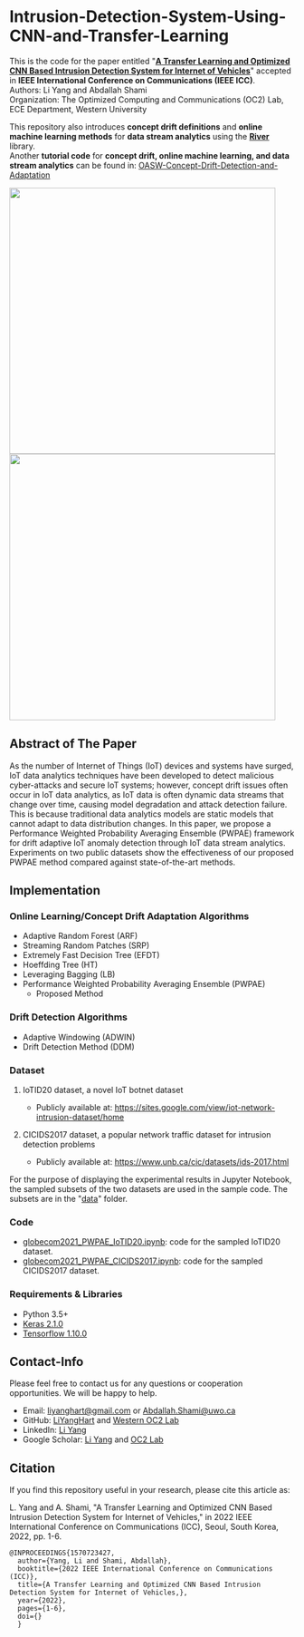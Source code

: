 # Intrusion-Detection-System-Using-CNN-and-Transfer-Learning

This is the code for the paper entitled "**[A Transfer Learning and Optimized CNN Based Intrusion Detection System for Internet of Vehicles](https://arxiv.org/pdf/2109.05013.pdf)**" accepted in **IEEE International Conference on Communications (IEEE ICC)**.  
Authors: Li Yang and Abdallah Shami  
Organization: The Optimized Computing and Communications (OC2) Lab, ECE Department, Western University

This repository also introduces **concept drift definitions** and **online machine learning methods** for **data stream analytics** using the **[River](https://riverml.xyz/dev/)** library.  
Another **tutorial code** for **concept drift, online machine learning, and data stream analytics** can be found in: [OASW-Concept-Drift-Detection-and-Adaptation](https://github.com/Western-OC2-Lab/OASW-Concept-Drift-Detection-and-Adaptation)

<p float="left">
  <img src="https://github.com/Western-OC2-Lab/PWPAE-Concept-Drift-Detection-and-Adaptation/blob/main/IoTID20.png" width="470" />
  <img src="https://github.com/Western-OC2-Lab/PWPAE-Concept-Drift-Detection-and-Adaptation/blob/main/CICIDS2017.png" width="470" /> 
</p>


## Abstract of The Paper
As the number of Internet of Things (IoT) devices and systems have surged, IoT data analytics techniques have been developed to detect malicious cyber-attacks and secure IoT systems; however, concept drift issues often occur in IoT data analytics, as IoT data is often dynamic data streams that change over time, causing model degradation and attack detection failure. This is because traditional data analytics models are static models that cannot adapt to data distribution changes. In this paper, we propose a Performance Weighted Probability Averaging Ensemble (PWPAE) framework for drift adaptive IoT anomaly detection through IoT data stream analytics. Experiments on two public datasets show the effectiveness of our proposed PWPAE method compared against state-of-the-art methods.

## Implementation 
### Online Learning/Concept Drift Adaptation Algorithms  
* Adaptive Random Forest (ARF)
* Streaming Random Patches (SRP)
* Extremely Fast Decision Tree (EFDT)
* Hoeffding Tree (HT)
* Leveraging Bagging (LB)
* Performance Weighted Probability Averaging Ensemble (PWPAE)
  * Proposed Method

### Drift Detection Algorithms
* Adaptive Windowing (ADWIN)
* Drift Detection Method (DDM)

### Dataset 
1. IoTID20 dataset, a novel IoT botnet dataset
   * Publicly available at: https://sites.google.com/view/iot-network-intrusion-dataset/home

2. CICIDS2017 dataset, a popular network traffic dataset for intrusion detection problems
   * Publicly available at: https://www.unb.ca/cic/datasets/ids-2017.html  

For the purpose of displaying the experimental results in Jupyter Notebook, the sampled subsets of the two datasets are used in the sample code. The subsets are in the "[data](https://github.com/Western-OC2-Lab/PWPAE-Concept-Drift-Detection-and-Adaptation/tree/main/data)" folder.

### Code  
* [globecom2021_PWPAE_IoTID20.ipynb](https://github.com/Western-OC2-Lab/PWPAE-Concept-Drift-Detection-and-Adaptation/blob/main/globecom2021_PWPAE_IoTID20.ipynb): code for the sampled IoTID20 dataset.  
* [globecom2021_PWPAE_CICIDS2017.ipynb](https://github.com/Western-OC2-Lab/PWPAE-Concept-Drift-Detection-and-Adaptation/blob/main/globecom2021_PWPAE_CICIDS2017.ipynb): code for the sampled CICIDS2017 dataset.

### Requirements & Libraries  
* Python 3.5+
* [Keras 2.1.0](https://scikit-learn.org/stable/)  
* [Tensorflow 1.10.0](https://lightgbm.readthedocs.io/en/latest/)

## Contact-Info
Please feel free to contact us for any questions or cooperation opportunities. We will be happy to help.
* Email: [liyanghart@gmail.com](mailto:liyanghart@gmail.com) or [Abdallah.Shami@uwo.ca](mailto:Abdallah.Shami@uwo.ca)
* GitHub: [LiYangHart](https://github.com/LiYangHart) and [Western OC2 Lab](https://github.com/Western-OC2-Lab/)
* LinkedIn: [Li Yang](https://www.linkedin.com/in/li-yang-65a190176/)  
* Google Scholar: [Li Yang](https://scholar.google.com.eg/citations?user=XEfM7bIAAAAJ&hl=en) and [OC2 Lab](https://scholar.google.com.eg/citations?user=oiebNboAAAAJ&hl=en)

## Citation
If you find this repository useful in your research, please cite this article as:  

L. Yang and A. Shami, "A Transfer Learning and Optimized CNN Based Intrusion Detection System for Internet of Vehicles," in 2022 IEEE International Conference on Communications (ICC), Seoul, South Korea, 2022, pp. 1-6.

```
@INPROCEEDINGS{1570723427,
  author={Yang, Li and Shami, Abdallah},
  booktitle={2022 IEEE International Conference on Communications (ICC)}, 
  title={A Transfer Learning and Optimized CNN Based Intrusion Detection System for Internet of Vehicles,}, 
  year={2022},
  pages={1-6},
  doi={}
  }
```
